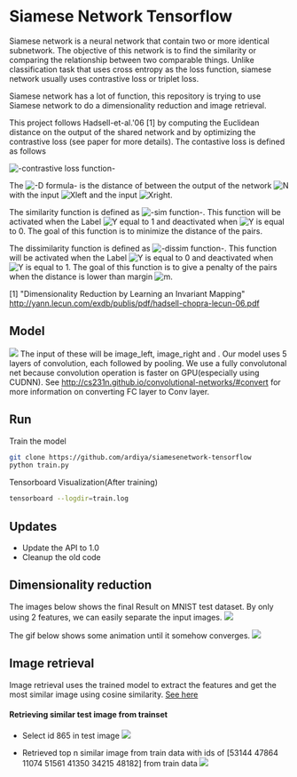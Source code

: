 # Siamese Network Tensorflow

Siamese network is a neural network that contain two or more identical subnetwork. The objective of this network is to find the similarity or comparing the relationship between two comparable things. Unlike classification task that uses cross entropy as the loss function, siamese network usually uses contrastive loss or triplet loss.

Siamese network has a lot of function, this repository is trying to use Siamese network to do a dimensionality reduction and image retrieval.

This project follows Hadsell-et-al.'06 [1] by computing the Euclidean distance on the output of the shared network and by optimizing the contrastive loss (see paper for more details). The contastive loss is defined as follows

<img src="https://latex.codecogs.com/gif.latex?\begin{align}&space;L_{contrastive}&space;&=&space;L_{similarity}&plus;L_{dissimilarity}&space;\notag&space;\\&space;&=&space;\frac{1}{2}(Y)(D)^2&plus;\frac{1}{2}(1-Y)(max(0,m-D))^2&space;\notag&space;\end{align}" title="\begin{align} L_{contrastive} &= L_{similarity}+L_{dissimilarity} \notag \\ &= \frac{1}{2}(Y)(D)^2+\frac{1}{2}(1-Y)(max(0,m-D))^2 \notag \end{align}" alt="-contrastive loss function-"/>

The <img src="https://latex.codecogs.com/gif.latex?D=\sqrt{(N(x_{left}-x_{right}))2}"  alt="-D formula-" /> is the distance of between the output of the network <img src="https://latex.codecogs.com/gif.latex?N"  alt="N" /> with the input <img src="https://latex.codecogs.com/gif.latex?x_{left}"  alt="Xleft" /> and the input <img src="https://latex.codecogs.com/gif.latex?x_{right}"  alt="Xright" />. 

The similarity function is defined as <img src="https://latex.codecogs.com/gif.latex?L_{similarity}=\frac{1}{2}(Y)(D)^2" alt="-sim function-" />. This function will be activated when the Label <img src="https://latex.codecogs.com/gif.latex?Y"  alt="Y" /> equal to 1 and deactivated when <img src="https://latex.codecogs.com/gif.latex?Y"  alt="Y" /> is equal to 0. The goal of this function is to minimize the distance of the pairs.

The dissimilarity function is defined as <img src="https://latex.codecogs.com/gif.latex?L_{similarity}=\frac{1}{2}(1-Y)(max(0,m-D))^2" alt="-dissim function-" />. This function will be activated when the Label <img src="https://latex.codecogs.com/gif.latex?Y"  alt="Y" /> is equal to 0 and deactivated when <img src="https://latex.codecogs.com/gif.latex?Y"  alt="Y" /> is equal to 1. The goal of this function is to give a penalty of the pairs when the distance is lower than margin <img src="https://latex.codecogs.com/gif.latex?m"  alt="m" />.

[1] "Dimensionality Reduction by Learning an Invariant Mapping"
    http://yann.lecun.com/exdb/publis/pdf/hadsell-chopra-lecun-06.pdf

## Model
![](https://github.com/ardiya/siamesenetwork-tensorflow/raw/master/figure/tensorboard-graph.png)
The input of these will be image_left, image_right and .
Our model uses 5 layers of convolution, each followed by pooling. We use a fully convolutonal net because convolution operation is faster on GPU(especially using CUDNN). See http://cs231n.github.io/convolutional-networks/#convert for more information on converting FC layer to Conv layer.

## Run
Train the model
```bash
git clone https://github.com/ardiya/siamesenetwork-tensorflow
python train.py
```

Tensorboard Visualization(After training)
```bash
tensorboard --logdir=train.log
```

## Updates
- Update the API to 1.0
- Cleanup the old code

## Dimensionality reduction
The images below shows the final Result on MNIST test dataset. By only using 2 features, we can easily separate the input images.
![](https://github.com/ardiya/siamesenetwork-tensorflow/raw/master/figure/result.jpg)

The gif below shows some animation until it somehow converges.
![](https://raw.githubusercontent.com/ardiya/siamesenetwork-tensorflow/master/figure/myfig.gif)

## Image retrieval
Image retrieval uses the trained model to extract the features and get the most similar image using cosine similarity.
[See here](https://github.com/ardiya/siamesenetwork-tensorflow/blob/master/Similar%20image%20retrieval.ipynb "See the code here")

#### Retrieving similar test image from trainset
- Select id 865 in test image
![](https://github.com/ardiya/siamesenetwork-tensorflow/raw/master/figure/random-test.png)

- Retrieved top n similar image from train data
with ids of [53144 47864 11074 51561 41350 34215 48182] from train data
![](https://github.com/ardiya/siamesenetwork-tensorflow/raw/master/figure/retrieve-from-train.png)
